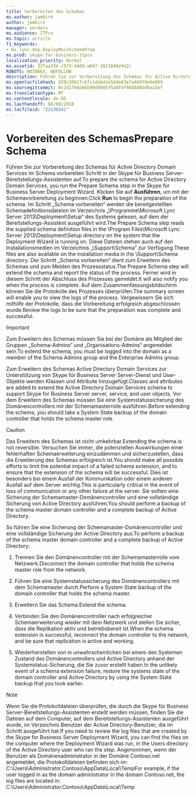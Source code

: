 ```yaml
---
title: Vorbereiten des Schemas
ms.author: jambirk
author: jambirk
manager: serdars
ms.audience: ITPro
ms.topic: article
f1_keywords:
- ms.lync.dep.DeployMainSchemaPrep
ms.prod: skype-for-business-itpro
localization_priority: Normal
ms.assetid: 337aa234-c5f3-4468-a047-2023848e942c
ROBOTS: NOINDEX, NOFOLLOW
description: Führen Sie zur Vorbereitung des Schemas für Active Directory Domain Services im Schema vorbereiten Schritt in der Skype für Business Server-Bereitstellungs-Assistenten auf. Klicken Sie auf Ausführen, um mit der Schemavorbereitung zu beginnen.
ms.openlocfilehash: 829c3062fcbfc1dab41e56de63e7a469f8e6e069
ms.sourcegitcommit: 0c2d1766b96b99d9985f5a0f4f90b8d8bd9aa3ef
ms.translationtype: MT
ms.contentlocale: de-DE
ms.lasthandoff: 08/08/2018
ms.locfileid: "22138541"
---
```

# <a name="prepare-schema"></a><span data-ttu-id="f6547-104">Vorbereiten des Schemas</span><span class="sxs-lookup"><span data-stu-id="f6547-104">Prepare Schema</span></span>
 
<span data-ttu-id="f6547-105">Führen Sie zur Vorbereitung des Schemas für Active Directory Domain Services im Schema vorbereiten Schritt in der Skype für Business Server-Bereitstellungs-Assistenten auf.</span><span class="sxs-lookup"><span data-stu-id="f6547-105">To prepare the schema for Active Directory Domain Services, you run the Prepare Schema step in the Skype for Business Server Deployment Wizard.</span></span> <span data-ttu-id="f6547-106">Klicken Sie auf **Ausführen**, um mit der Schemavorbereitung zu beginnen.</span><span class="sxs-lookup"><span data-stu-id="f6547-106">Click **Run** to begin the preparation of the schema.</span></span> <span data-ttu-id="f6547-107">Im Schritt „Schema vorbereiten“ werden die bereitgestellten Schemadefinitionsdateien im Verzeichnis „\Programme\Microsoft Lync Server 2013\Deployment\Setup“ des Systems gelesen, auf dem der Bereitstellungs-Assistent ausgeführt wird.</span><span class="sxs-lookup"><span data-stu-id="f6547-107">The Prepare Schema step reads the supplied schema definition files in the \Program Files\Microsoft Lync Server 2013\Deployment\Setup directory on the system that the Deployment Wizard is running on.</span></span> <span data-ttu-id="f6547-108">Diese Dateien stehen auch auf den Installationsmedien im Verzeichnis „\Support\Schema“ zur Verfügung.</span><span class="sxs-lookup"><span data-stu-id="f6547-108">These files are also available on the installation media in the \Support\Schema directory.</span></span> <span data-ttu-id="f6547-109">Der Schritt „Schema vorbereiten“ dient zum Erweitern des Schemas und zum Melden des Prozessstatus.</span><span class="sxs-lookup"><span data-stu-id="f6547-109">The Prepare Schema step will extend the schema and report the status of the process.</span></span> <span data-ttu-id="f6547-110">Ferner wird in diesem Schritt der Abschluss des Prozesses gemeldet.</span><span class="sxs-lookup"><span data-stu-id="f6547-110">It will also notify you when the process is complete.</span></span> <span data-ttu-id="f6547-111">Auf dem Zusammenfassungsbildschirm können Sie die Protokolle des Prozesses überprüfen.</span><span class="sxs-lookup"><span data-stu-id="f6547-111">The summary screen will enable you to view the logs of the process.</span></span> <span data-ttu-id="f6547-112">Vergewissern Sie sich mithilfe der Protokolle, dass die Vorbereitung erfolgreich abgeschlossen wurde.</span><span class="sxs-lookup"><span data-stu-id="f6547-112">Review the logs to be sure that the preparation was complete and successful.</span></span>
  
> [!IMPORTANT]
> <span data-ttu-id="f6547-113">Zum Erweitern des Schemas müssen Sie bei der Domäne als Mitglied der Gruppen „Schema-Admins“ und „Organisations-Admins“ angemeldet sein.</span><span class="sxs-lookup"><span data-stu-id="f6547-113">To extend the schema, you must be logged into the domain as a member of the Schema Admins group and the Enterprise Admins group.</span></span> 
  
<span data-ttu-id="f6547-114">Zum Erweitern des Schemas Active Directory Domain Services zur Unterstützung von Skype für Business Server Server-Dienst und User-Objekte werden Klassen und Attribute hinzugefügt.</span><span class="sxs-lookup"><span data-stu-id="f6547-114">Classes and attributes are added to extend the Active Directory Domain Services schema to support Skype for Business Server server, service, and user objects.</span></span> <span data-ttu-id="f6547-115">Vor dem Erweitern des Schemas müssen Sie eine Systemstatussicherung des Domänencontrollers mit der Schemamasterrolle ausführen.</span><span class="sxs-lookup"><span data-stu-id="f6547-115">Before extending the schema, you should take a System State backup of the domain controller that holds the schema master role.</span></span> 
  
> [!CAUTION]
> <span data-ttu-id="f6547-116">Das Erweitern des Schemas ist nicht umkehrbar.</span><span class="sxs-lookup"><span data-stu-id="f6547-116">Extending the schema is not reversible.</span></span> <span data-ttu-id="f6547-117">Versuchen Sie immer, die potenziellen Auswirkungen einer fehlerhaften Schemaerweiterung einzudämmen und sicherzustellen, dass die Erweiterung des Schemas erfolgreich ist.</span><span class="sxs-lookup"><span data-stu-id="f6547-117">You should make all possible efforts to limit the potential impact of a failed schema extension, and to ensure that the extension of the schema will be successful.</span></span> <span data-ttu-id="f6547-118">Dies ist besonders bei einem Ausfall der Kommunikation oder einem anderen Ausfall auf dem Server wichtig.</span><span class="sxs-lookup"><span data-stu-id="f6547-118">This is particularly critical in the event of loss of communication or any other failure at the server.</span></span> <span data-ttu-id="f6547-119">Sie sollten eine Sicherung der Schemamaster-Domänencontroller und eine vollständige Sicherung von Active Directory ausführen.</span><span class="sxs-lookup"><span data-stu-id="f6547-119">You should perform a backup of the schema master domain controller and a complete backup of Active Directory.</span></span> 
  
<span data-ttu-id="f6547-120">So führen Sie eine Sicherung der Schemamaster-Domänencontroller und eine vollständige Sicherung der Active Directory aus:</span><span class="sxs-lookup"><span data-stu-id="f6547-120">To perform a backup of the schema master domain controller and a complete backup of Active Directory:</span></span>
  
1. <span data-ttu-id="f6547-121">Trennen Sie den Domänencontroller mit der Schemamasterrolle vom Netzwerk.</span><span class="sxs-lookup"><span data-stu-id="f6547-121">Disconnect the domain controller that holds the schema master role from the network.</span></span>
    
2. <span data-ttu-id="f6547-122">Führen Sie eine Systemstatussicherung des Domänencontrollers mit dem Schemamaster durch.</span><span class="sxs-lookup"><span data-stu-id="f6547-122">Perform a System State backup of the domain controller that holds the schema master.</span></span>
    
3. <span data-ttu-id="f6547-123">Erweitern Sie das Schema.</span><span class="sxs-lookup"><span data-stu-id="f6547-123">Extend the schema.</span></span>
    
4. <span data-ttu-id="f6547-124">Verbinden Sie den Domänencontroller nach erfolgreicher Schemaerweiterung wieder mit dem Netzwerk und stellen Sie sicher, dass die Replikation aktiv und betriebsbereit ist.</span><span class="sxs-lookup"><span data-stu-id="f6547-124">When the schema extension is successful, reconnect the domain controller to the network, and be sure that replication is active and working.</span></span>
    
5. <span data-ttu-id="f6547-125">Wiederherstellen von in unwahrscheinlichen bei einem den Systemen Zustand des Domänencontrollers und Active Directory anhand der Systemstatus-Sicherung, die Sie zuvor erstellt haben.</span><span class="sxs-lookup"><span data-stu-id="f6547-125">In the unlikely event of a schema extension failure, restore the systems state of the domain controller and Active Directory by using the System State backup that you took earlier.</span></span>
    
> [!NOTE]
> <span data-ttu-id="f6547-126">Wenn Sie die Protokolldateien überprüfen, die durch die Skype für Business Server-Bereitstellungs-Assistenten erstellt werden müssen, finden Sie die Dateien auf dem Computer, auf dem Bereitstellungs-Assistenten ausgeführt wurde, im Verzeichnis Benutzer der Active Directory-Benutzer, die im Schritt ausgeführt hat.</span><span class="sxs-lookup"><span data-stu-id="f6547-126">If you need to review the log files that are created by the Skype for Business Server Deployment Wizard, you can find the files on the computer where the Deployment Wizard was run, in the Users directory of the Active Directory user who ran the step.</span></span> <span data-ttu-id="f6547-127">Angenommen, wenn der Benutzer als Domänenadministrator in der Domäne Contoso.net angemeldet, die Protokolldateien befinden sich im: C:\Users\Administrator.Contoso\AppData\Local\Temp</span><span class="sxs-lookup"><span data-stu-id="f6547-127">For example, if the user logged in as the domain administrator in the domain Contoso.net, the log files are located in: C:\Users\Administrator.Contoso\AppData\Local\Temp</span></span> 
  

